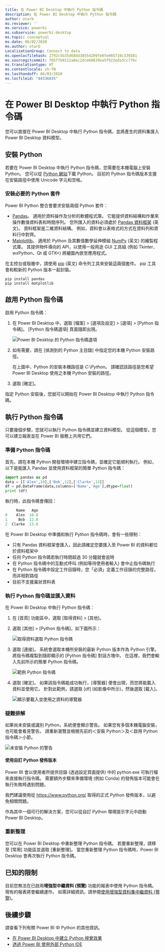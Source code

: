 ```yaml
---
title: 在 Power BI Desktop 中執行 Python 指令碼
description: 在 Power BI Desktop 中執行 Python 指令碼
author: otarb
ms.reviewer: ''
ms.service: powerbi
ms.subservice: powerbi-desktop
ms.topic: conceptual
ms.date: 06/02/2020
ms.author: otarb
LocalizationGroup: Connect to data
ms.openlocfilehash: 2792c5b35d68dd38554209fe8fe065710c339381
ms.sourcegitcommit: f05f7b0112a8ec2dce60839ea5f922eda3cc776c
ms.translationtype: HT
ms.contentlocale: zh-TW
ms.lasthandoff: 06/03/2020
ms.locfileid: "84336835"
---
```

# <a name="run-python-scripts-in-power-bi-desktop"></a>在 Power BI Desktop 中執行 Python 指令碼

您可以直接在 Power BI Desktop 中執行 Python 指令碼，並將產生的資料集匯入 Power BI Desktop 資料模型。

## <a name="install-python"></a>安裝 Python

若要在 Power BI Desktop 中執行 Python 指令碼，您需要在本機電腦上安裝 Python。 您可以從 [Python 網站](https://www.python.org/)下載 Python。 目前的 Python 指令碼版本支援在安裝路徑中使用 Unicode 字元和空格。

### <a name="install-required-python-packages"></a>安裝必要的 Python 套件

Power BI Python 整合會要求安裝兩個 Python 套件：

* [Pandas](https://pandas.pydata.org/)。 適用於資料操作及分析的軟體程式庫。 它能提供資料結構和作業來操作數值資料表和時間序列。 您所匯入的資料必須處於 [Pandas 資料框架](https://www.tutorialspoint.com/python_pandas/python_pandas_dataframe.htm) \(英文\)。 資料框架是二維資料結構。 例如，資料會以表格式的方式在資料列和資料行中對齊。
* [Matplotlib](https://matplotlib.org/)。 適用於 Python 及其數值數學延伸模組 [NumPy](https://www.numpy.org/) \(英文\) 的繪製程式庫。 其提供物件導向的 API，以使用一般用途 GUI 工具組 (例如 Tkinter、wxPython、Qt 或 GTK+) 將繪圖內嵌至應用程式。

在主控台或殼層中，請使用 [pip](https://pip.pypa.io/en/stable/) \(英文\) 命令列工具來安裝這兩個套件。 pip 工具會和較新的 Python 版本一起封裝。

```CMD
pip install pandas
pip install matplotlib
```

## <a name="enable-python-scripting"></a>啟用 Python 指令碼

啟用 Python 指令碼：

1. 在 Power BI Desktop 中，選取 [檔案] > [選項及設定] > [選項] > [Python 指令碼]。 [Python 指令碼選項] 頁面隨即出現。

   ![Power BI Desktop 的 Python 指令碼選項](media/desktop-python-scripts/python-scripts-7.png)

1. 如有需要，請在 [偵測到的 Python 主目錄] 中指定您的本機 Python 安裝路徑。

   在上圖中，Python 的安裝本機路徑是 *C:\Python*。 請確認該路徑是您希望 Power BI Desktop 使用之本機 Python 安裝的路徑。

1. 選取 [確定]。

指定 Python 安裝後，您就可以開始在 Power BI Desktop 中執行 Python 指令碼。

## <a name="run-python-scripts"></a>執行 Python 指令碼

只要幾個步驟，您就可以執行 Python 指令碼並建立資料模型。 從這個模型，您可以建立報表並在 Power BI 服務上共用它們。

### <a name="prepare-a-python-script"></a>準備 Python 指令碼

首先，請在本機 Python 開發環境中建立指令碼，並確定它能順利執行。 例如，以下是能匯入 Pandas 並使用資料框架的簡單 Python 指令碼：

```python
import pandas as pd
data = [['Alex',10],['Bob',12],['Clarke',13]]
df = pd.DataFrame(data,columns=['Name','Age'],dtype=float)
print (df)
```

執行時，此指令碼會傳回：

```python
     Name   Age
0    Alex  10.0
1     Bob  12.0
2  Clarke  13.0
```

在 Power BI Desktop 中準備和執行 Python 指令碼時，會有一些限制：

* 只有 Pandas 資料框架會匯入，因此請確定您要匯入至 Power BI 的資料都位於資料框架中
* 任何 Python 指令碼若執行時間超過 30 分鐘就會逾時
* 在 Python 指令碼中的互動式呼叫 (例如等待使用者輸入) 會中止指令碼執行
* 在 Python 指令碼中設定工作目錄時，您「必須」定義工作目錄的完整路徑，而非相對路徑
* 目前不支援巢狀資料表

### <a name="run-your-python-script-and-import-data"></a>執行 Python 指令碼並匯入資料

在 Power BI Desktop 中執行 Python 指令碼：

1. 在 [首頁] 功能區中，選取 [取得資料] > [其他]。

1. 選取 [其他] > [Python 指令碼]，如下圖所示：

   ![取得資料選取 Python 指令碼](media/desktop-python-scripts/python-scripts-1.png)

1. 選取 [連接]。 系統會選取本機所安裝的最新 Python 版本作為 Python 引擎。 將指令碼複製到隨即顯示的 [Python 指令碼] 對話方塊中。 在這裡，我們會輸入先前所示的簡單 Python 指令碼。

   ![範例 Python 指令碼](media/desktop-python-scripts/python-scripts-6.png)

1. 選取 [確定]。 如果該指令碼能成功執行，[導覽器] 便會出現，而您將能載入資料並使用它。 針對此範例，請選取 [df] \(如影像中所示\)，然後選取 [載入]。

   ![顯示要載入並使用之資料的導覽器](media/desktop-python-scripts/python-scripts-5.png) 

### <a name="troubleshooting"></a>疑難排解

如果尚未安裝或識別 Python，系統便會顯示警告。 如果您有多個本機電腦安裝，也可能會看見警告。 請重新瀏覽並檢閱先前的＜安裝 Python＞及＜啟用 Python 指令碼＞小節。

![未安裝 Python 的警告](media/desktop-python-scripts/python-scripts-3.png)

#### <a name="using-custom-python-distributions"></a>使用自訂 Python 發佈版本

Power BI 會以使用者所提供目錄 (透過設定頁面提供) 中的 python.exe 可執行檔來直接執行指令碼。 需要額外步驟來準備環境 (例如 Conda) 的發佈版本可能會在執行失敗時遇到問題。

我們建議使用從 https://www.python.org/ 取得的正式 Python 發佈版本，以避免相關問題。

作為其中一個可行的解決方案，您可以從自訂 Python 環境提示字元中啟動 Power BI Desktop。

### <a name="refresh"></a>重新整理

您可以在 Power BI Desktop 中重新整理 Python 指令碼。 若要重新整理，請移至 [常用] 功能區並選取 [重新整理]。 當您重新整理 Python 指令碼時，Power BI Desktop 會再次執行 Python 指令碼。

## <a name="known-limitations"></a>已知的限制

目前您無法在已啟用**增強型中繼資料 (預覽)** 功能的報表中使用 Python 指令碼。 現有的報表將會繼續運作。 如需詳細資訊，請參閱[使用增強型資料集中繼資料 (預覽)](desktop-enhanced-dataset-metadata.md)。 

## <a name="next-steps"></a>後續步驟

請查看下列有關 Power BI 中 Python 的其他資訊。

* [在 Power BI Desktop 中建立 Python 視覺效果](desktop-python-visuals.md)
* [透過 Power BI 使用外部 Python IDE](desktop-python-ide.md)
